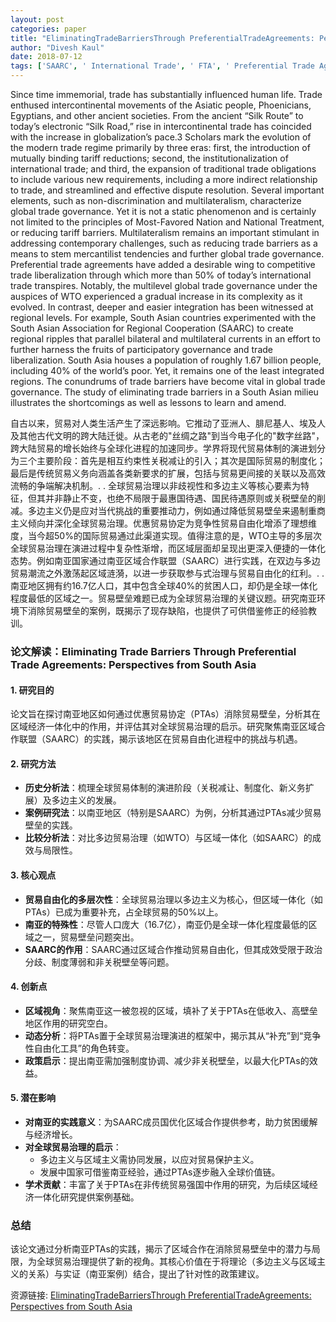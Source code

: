 ```yaml
---
layout: post
categories: paper
title: "EliminatingTradeBarriersThrough PreferentialTradeAgreements: Perspectives from South Asia"
author: "Divesh Kaul"
date: 2018-07-12
tags: ['SAARC', ' International Trade', ' FTA', ' Preferential Trade Agreements', ' Tariff Reduction', ' Tariff Barriers', ' Regional Trade Agreements']
---
```


Since time immemorial, trade has substantially influenced human life. Trade enthused  intercontinental movements of the Asiatic people, Phoenicians, Egyptians, and other ancient  societies. From the ancient “Silk Route” to today’s electronic “Silk Road,” rise in intercontinental  trade has coincided with the increase in globalization’s pace.3 Scholars mark the evolution of the  modern trade regime primarily by three eras: first, the introduction of mutually binding tariff  reductions; second, the institutionalization of international trade; and third, the expansion of  traditional trade obligations to include various new requirements, including a more indirect  relationship to trade, and streamlined and effective dispute resolution.  Several important elements, such as non-discrimination and multilateralism, characterize  global trade governance. Yet it is not a static phenomenon and is certainly not limited to the  principles of Most-Favored Nation and National Treatment, or reducing tariff barriers.  Multilateralism remains an important stimulant in addressing contemporary challenges, such as  reducing trade barriers as a means to stem mercantilist tendencies and further global trade  governance. Preferential trade agreements have added a desirable wing to competitive trade liberalization  through which more than 50% of today’s international trade transpires. Notably, the multilevel  global trade governance under the auspices of WTO experienced a gradual increase in its  complexity as it evolved. In contrast, deeper and easier integration has been witnessed at regional  levels. For example, South Asian countries experimented with the South Asian Association for  Regional Cooperation (SAARC) to create regional ripples that parallel bilateral and multilateral  currents in an effort to further harness the fruits of participatory governance and trade  liberalization. South Asia houses a population of roughly 1.67 billion people, including 40% of the  world’s poor. Yet, it remains one of the least integrated regions. The conundrums of trade barriers  have become vital in global trade governance. The study of eliminating trade barriers in a South  Asian milieu illustrates the shortcomings as well as lessons to learn and amend.

自古以来，贸易对人类生活产生了深远影响。它推动了亚洲人、腓尼基人、埃及人及其他古代文明的跨大陆迁徙。从古老的"丝绸之路"到当今电子化的"数字丝路"，跨大陆贸易的增长始终与全球化进程的加速同步。学界将现代贸易体制的演进划分为三个主要阶段：首先是相互约束性关税减让的引入；其次是国际贸易的制度化；最后是传统贸易义务向涵盖各类新要求的扩展，包括与贸易更间接的关联以及高效流畅的争端解决机制。. . 全球贸易治理以非歧视性和多边主义等核心要素为特征，但其并非静止不变，也绝不局限于最惠国待遇、国民待遇原则或关税壁垒的削减。多边主义仍是应对当代挑战的重要推动力，例如通过降低贸易壁垒来遏制重商主义倾向并深化全球贸易治理。优惠贸易协定为竞争性贸易自由化增添了理想维度，当今超50%的国际贸易通过此渠道实现。值得注意的是，WTO主导的多层次全球贸易治理在演进过程中复杂性渐增，而区域层面却呈现出更深入便捷的一体化态势。例如南亚国家通过南亚区域合作联盟（SAARC）进行实践，在双边与多边贸易潮流之外激荡起区域涟漪，以进一步获取参与式治理与贸易自由化的红利。. . 南亚地区拥有约16.7亿人口，其中包含全球40%的贫困人口，却仍是全球一体化程度最低的区域之一。贸易壁垒难题已成为全球贸易治理的关键议题。研究南亚环境下消除贸易壁垒的案例，既揭示了现存缺陷，也提供了可供借鉴修正的经验教训。

### **论文解读：Eliminating Trade Barriers Through Preferential Trade Agreements: Perspectives from South Asia**  

#### **1. 研究目的**  
论文旨在探讨南亚地区如何通过优惠贸易协定（PTAs）消除贸易壁垒，分析其在区域经济一体化中的作用，并评估其对全球贸易治理的启示。研究聚焦南亚区域合作联盟（SAARC）的实践，揭示该地区在贸易自由化进程中的挑战与机遇。  

#### **2. 研究方法**  
- **历史分析法**：梳理全球贸易体制的演进阶段（关税减让、制度化、新义务扩展）及多边主义的发展。  
- **案例研究法**：以南亚地区（特别是SAARC）为例，分析其通过PTAs减少贸易壁垒的实践。  
- **比较分析法**：对比多边贸易治理（如WTO）与区域一体化（如SAARC）的成效与局限性。  

#### **3. 核心观点**  
- **贸易自由化的多层次性**：全球贸易治理以多边主义为核心，但区域一体化（如PTAs）已成为重要补充，占全球贸易的50%以上。  
- **南亚的特殊性**：尽管人口庞大（16.7亿），南亚仍是全球一体化程度最低的区域之一，贸易壁垒问题突出。  
- **SAARC的作用**：SAARC通过区域合作推动贸易自由化，但其成效受限于政治分歧、制度薄弱和非关税壁垒等问题。  

#### **4. 创新点**  
- **区域视角**：聚焦南亚这一被忽视的区域，填补了关于PTAs在低收入、高壁垒地区作用的研究空白。  
- **动态分析**：将PTAs置于全球贸易治理演进的框架中，揭示其从“补充”到“竞争性自由化工具”的角色转变。  
- **政策启示**：提出南亚需加强制度协调、减少非关税壁垒，以最大化PTAs的效益。  

#### **5. 潜在影响**  
- **对南亚的实践意义**：为SAARC成员国优化区域合作提供参考，助力贫困缓解与经济增长。  
- **对全球贸易治理的启示**：  
  - 多边主义与区域主义需协同发展，以应对贸易保护主义。  
  - 发展中国家可借鉴南亚经验，通过PTAs逐步融入全球价值链。  
- **学术贡献**：丰富了关于PTAs在非传统贸易强国中作用的研究，为后续区域经济一体化研究提供案例基础。  

### **总结**  
该论文通过分析南亚PTAs的实践，揭示了区域合作在消除贸易壁垒中的潜力与局限，为全球贸易治理提供了新的视角。其核心价值在于将理论（多边主义与区域主义的关系）与实证（南亚案例）结合，提出了针对性的政策建议。

资源链接: [EliminatingTradeBarriersThrough PreferentialTradeAgreements: Perspectives from South Asia](https://papers.ssrn.com/sol3/papers.cfm?abstract_id=3200078)
